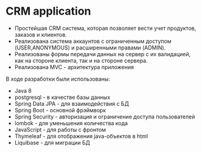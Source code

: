 # CRM application

* Простейшая CRM система, которая позволяет вести учет продуктов, заказов 
и клиентов.
* Реализована система аккаунтов с ограниченным доступом (USER,ANONYMOUS) 
и расширенными правами (ADMIN).
* Реализованы формы передачи данных на сервер с их валидацией, 
  как на стороне клиента, так и на стороне сервера.
* Реализована MVC - архитектура приложения  

В ходе разработки были использованы:
* Java 8
* postgresql - в качестве базы данных
* Spring Data JPA - для взаимодействия с БД
* Spring Boot - основной фрэймворк
* Spring Security - авторизация и ограничение доступа пользователей  
* lombok - для уменьшения количества кода
* JavaScript - для работы с фронтом
* Thymeleaf - для отображения java-объектов в html  
* Liquibase - для миграции БД
